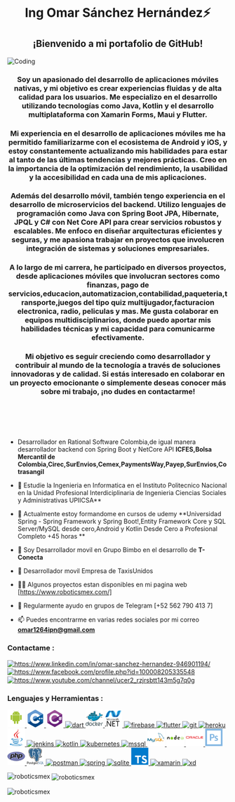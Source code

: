 <h1 align="center">Ing Omar Sánchez Hernández⚡</h1>
<h2 align="center">¡Bienvenido a mi portafolio de GitHub!</h2>
<img align="center" alt="Coding" width="1200" src="https://3.bp.blogspot.com/-dB6ndKqIAuI/XdWeOASO5AI/AAAAAAAANZA/MSbT9mh6bukxkI-tqnu_GARIZZV5WNVhQCLcBGAsYHQ/s1600/image1.gif">
<h3 align="center">Soy un apasionado del desarrollo de aplicaciones móviles nativas, y mi objetivo es crear experiencias fluidas y de alta calidad para los usuarios. Me especializo en el desarrollo utilizando tecnologías como Java, Kotlin y el desarrollo multiplataforma con Xamarin Forms, Maui y Flutter.</h3>
<h3 align="center">Mi experiencia en el desarrollo de aplicaciones móviles me ha permitido familiarizarme con el ecosistema de Android y iOS, y estoy constantemente actualizando mis habilidades para estar al tanto de las últimas tendencias y mejores prácticas. Creo en la importancia de la optimización del rendimiento, la usabilidad y la accesibilidad en cada una de mis aplicaciones.</h3>
<h3 align="center">Además del desarrollo móvil, también tengo experiencia en el desarrollo de microservicios del backend. Utilizo lenguajes de programación como Java con Spring Boot JPA, Hibernate, JPQL y C# con Net Core API para crear servicios robustos y escalables. Me enfoco en diseñar arquitecturas eficientes y seguras, y me apasiona trabajar en proyectos que involucren integración de sistemas y soluciones empresariales.</h3>
<h3 align="center">A lo largo de mi carrera, he participado en diversos proyectos, desde aplicaciones móviles que involucran sectores como finanzas, pago de servicios,educacion,automatizacion,contabilidad,paqueteria,transporte,juegos del tipo quiz multijugador,facturacion electronica, radio, peliculas y mas. Me gusta colaborar en equipos multidisciplinarios, donde puedo aportar mis habilidades técnicas y mi capacidad para comunicarme efectivamente.</h3>
<h3 align="center">Mi objetivo es seguir creciendo como desarrollador y contribuir al mundo de la tecnología a través de soluciones innovadoras y de calidad. Si estás interesado en colaborar en un proyecto emocionante o simplemente deseas conocer más sobre mi trabajo, ¡no dudes en contactarme!</h3>



<br>
<br>

<p align="left"> <a href="https://twitter.com/" target="blank"><img src="https://img.shields.io/twitter/follow/?logo=twitter&style=for-the-badge" alt="" /></a> </p>

- Desarrollador en Rational Software Colombia,de igual manera desarrollador backend con Spring Boot y NetCore API **ICFES,Bolsa Mercantil de Colombia,Cirec,SurEnvios,Cemex,PaymentsWay,Payep,SurEnvios,Cotrasangil**


- 🌱 Estudie la Ingenieria en Informatica en el Instituto Politecnico Nacional en la Unidad Profesional Interdiciplinaria de Ingenieria Ciencias Sociales  y Administrativas UPIICSA**

- 🌱 Actualmente estoy formandome en cursos de udemy **Universidad Spring - Spring Framework y Spring Boot!,Entity Framework Core y SQL Server/MySQL desde cero,Android y Kotlin Desde Cero a Profesional Completo +45 horas
**

- 🌱 Soy Desarrollador movil en Grupo Bimbo en el desarrollo de **T-Conecta**

- 🤝 Desarrollador movil Empresa de TaxisUnidos

- 👨‍💻 Algunos proyectos estan disponibles en mi pagina web [https://www.roboticsmex.com/]

- 📝 Regularmente ayudo en grupos de Telegram [+52 562 790 413 7]

- 📫 Puedes encontrarme en varias redes sociales por mi correo **omar1264ipn@gmail.com**

<h3 align="left">Contactame :</h3>
<p align="left">
<a href="https://linkedin.com/in/https://www.linkedin.com/in/omar-sanchez-hernandez-946901194/" target="blank"><img align="center" src="https://raw.githubusercontent.com/rahuldkjain/github-profile-readme-generator/master/src/images/icons/Social/linked-in-alt.svg" alt="https://www.linkedin.com/in/omar-sanchez-hernandez-946901194/" height="30" width="40" /></a>
<a href="https://fb.com/https://www.facebook.com/profile.php?id=100008205335548" target="blank"><img align="center" src="https://raw.githubusercontent.com/rahuldkjain/github-profile-readme-generator/master/src/images/icons/Social/facebook.svg" alt="https://www.facebook.com/profile.php?id=100008205335548" height="30" width="40" /></a>
<a href="https://www.youtube.com/c/https://www.youtube.com/channel/ucer2_rzjrsbtt143m5g7q0g" target="blank"><img align="center" src="https://raw.githubusercontent.com/rahuldkjain/github-profile-readme-generator/master/src/images/icons/Social/youtube.svg" alt="https://www.youtube.com/channel/ucer2_rzjrsbtt143m5g7q0g" height="30" width="40" /></a>
</p>

<h3 align="left">Lenguajes y Herramientas :</h3>
<p align="left"> <a href="https://developer.android.com" target="_blank" rel="noreferrer"> <img src="https://raw.githubusercontent.com/devicons/devicon/master/icons/android/android-original-wordmark.svg" alt="android" width="40" height="40"/> </a> <a href="https://www.w3schools.com/cpp/" target="_blank" rel="noreferrer"> <img src="https://raw.githubusercontent.com/devicons/devicon/master/icons/cplusplus/cplusplus-original.svg" alt="cplusplus" width="40" height="40"/> </a> <a href="https://www.w3schools.com/cs/" target="_blank" rel="noreferrer"> <img src="https://raw.githubusercontent.com/devicons/devicon/master/icons/csharp/csharp-original.svg" alt="csharp" width="40" height="40"/> </a> <a href="https://dart.dev" target="_blank" rel="noreferrer"> <img src="https://www.vectorlogo.zone/logos/dartlang/dartlang-icon.svg" alt="dart" width="40" height="40"/> </a> <a href="https://www.docker.com/" target="_blank" rel="noreferrer"> <img src="https://raw.githubusercontent.com/devicons/devicon/master/icons/docker/docker-original-wordmark.svg" alt="docker" width="40" height="40"/> </a> <a href="https://dotnet.microsoft.com/" target="_blank" rel="noreferrer"> <img src="https://raw.githubusercontent.com/devicons/devicon/master/icons/dot-net/dot-net-original-wordmark.svg" alt="dotnet" width="40" height="40"/> </a> <a href="https://firebase.google.com/" target="_blank" rel="noreferrer"> <img src="https://www.vectorlogo.zone/logos/firebase/firebase-icon.svg" alt="firebase" width="40" height="40"/> </a> <a href="https://flutter.dev" target="_blank" rel="noreferrer"> <img src="https://www.vectorlogo.zone/logos/flutterio/flutterio-icon.svg" alt="flutter" width="40" height="40"/> </a> <a href="https://git-scm.com/" target="_blank" rel="noreferrer"> <img src="https://www.vectorlogo.zone/logos/git-scm/git-scm-icon.svg" alt="git" width="40" height="40"/> </a> <a href="https://heroku.com" target="_blank" rel="noreferrer"> <img src="https://www.vectorlogo.zone/logos/heroku/heroku-icon.svg" alt="heroku" width="40" height="40"/> </a> <a href="https://www.java.com" target="_blank" rel="noreferrer"> <img src="https://raw.githubusercontent.com/devicons/devicon/master/icons/java/java-original.svg" alt="java" width="40" height="40"/> </a> <a href="https://www.jenkins.io" target="_blank" rel="noreferrer"> <img src="https://www.vectorlogo.zone/logos/jenkins/jenkins-icon.svg" alt="jenkins" width="40" height="40"/> </a> <a href="https://kotlinlang.org" target="_blank" rel="noreferrer"> <img src="https://www.vectorlogo.zone/logos/kotlinlang/kotlinlang-icon.svg" alt="kotlin" width="40" height="40"/> </a> <a href="https://kubernetes.io" target="_blank" rel="noreferrer"> <img src="https://www.vectorlogo.zone/logos/kubernetes/kubernetes-icon.svg" alt="kubernetes" width="40" height="40"/> </a> <a href="https://www.microsoft.com/en-us/sql-server" target="_blank" rel="noreferrer"> <img src="https://www.svgrepo.com/show/303229/microsoft-sql-server-logo.svg" alt="mssql" width="40" height="40"/> </a> <a href="https://www.mysql.com/" target="_blank" rel="noreferrer"> <img src="https://raw.githubusercontent.com/devicons/devicon/master/icons/mysql/mysql-original-wordmark.svg" alt="mysql" width="40" height="40"/> </a> <a href="https://nodejs.org" target="_blank" rel="noreferrer"> <img src="https://raw.githubusercontent.com/devicons/devicon/master/icons/nodejs/nodejs-original-wordmark.svg" alt="nodejs" width="40" height="40"/> </a> <a href="https://www.oracle.com/" target="_blank" rel="noreferrer"> <img src="https://raw.githubusercontent.com/devicons/devicon/master/icons/oracle/oracle-original.svg" alt="oracle" width="40" height="40"/> </a> <a href="https://www.photoshop.com/en" target="_blank" rel="noreferrer"> <img src="https://raw.githubusercontent.com/devicons/devicon/master/icons/photoshop/photoshop-line.svg" alt="photoshop" width="40" height="40"/> </a> <a href="https://www.php.net" target="_blank" rel="noreferrer"> <img src="https://raw.githubusercontent.com/devicons/devicon/master/icons/php/php-original.svg" alt="php" width="40" height="40"/> </a> <a href="https://www.postgresql.org" target="_blank" rel="noreferrer"> <img src="https://raw.githubusercontent.com/devicons/devicon/master/icons/postgresql/postgresql-original-wordmark.svg" alt="postgresql" width="40" height="40"/> </a> <a href="https://postman.com" target="_blank" rel="noreferrer"> <img src="https://www.vectorlogo.zone/logos/getpostman/getpostman-icon.svg" alt="postman" width="40" height="40"/> </a> <a href="https://spring.io/" target="_blank" rel="noreferrer"> <img src="https://www.vectorlogo.zone/logos/springio/springio-icon.svg" alt="spring" width="40" height="40"/> </a> <a href="https://www.sqlite.org/" target="_blank" rel="noreferrer"> <img src="https://www.vectorlogo.zone/logos/sqlite/sqlite-icon.svg" alt="sqlite" width="40" height="40"/> </a> <a href="https://www.typescriptlang.org/" target="_blank" rel="noreferrer"> <img src="https://raw.githubusercontent.com/devicons/devicon/master/icons/typescript/typescript-original.svg" alt="typescript" width="40" height="40"/> </a> <a href="https://dotnet.microsoft.com/apps/xamarin" target="_blank" rel="noreferrer"> <img src="https://raw.githubusercontent.com/detain/svg-logos/780f25886640cef088af994181646db2f6b1a3f8/svg/xamarin.svg" alt="xamarin" width="40" height="40"/> </a> <a href="https://www.adobe.com/products/xd.html" target="_blank" rel="noreferrer"> <img src="https://cdn.worldvectorlogo.com/logos/adobe-xd.svg" alt="xd" width="40" height="40"/> </a> </p>

<p><img align="left" src="https://github-readme-stats.vercel.app/api/top-langs?username=roboticsmex&show_icons=true&locale=en&layout=compact" alt="roboticsmex" /></p>

<p>&nbsp;<img align="center" src="https://github-readme-stats.vercel.app/api?username=roboticsmex&show_icons=true&locale=en" alt="roboticsmex" /></p>

<p><img align="center" src="https://github-readme-streak-stats.herokuapp.com/?user=roboticsmex&" alt="roboticsmex" /></p>
